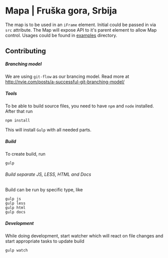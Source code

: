 # Mapa | Fruška gora, Srbija

The map is to be used in an `iFrame` element. Initial could be passed in via `src` attribute. The Map will expose API to it's parent element to allow Map control. Usages could be found in [examples](https://github.com/fruskac/map/tree/master/examples) directory.

## Contributing

##### Branching model
We are using `git-flow` as our brancing model. Read more at http://nvie.com/posts/a-successful-git-branching-model/

##### Tools
To be able to build source files, you need to have `npm` and `node` installed. After that run
```
npm install
```
This will install `Gulp` with all needed parts.

##### Build
To create build, run
```
gulp
```

###### Build separate JS, LESS, HTML and Docs
Build can be run by specific type, like
```
gulp js
gulp less
gulp html
gulp docs
```

##### Development
While doing development, start watcher which will react on file changes and start appropriate tasks to update build
```
gulp watch
```
